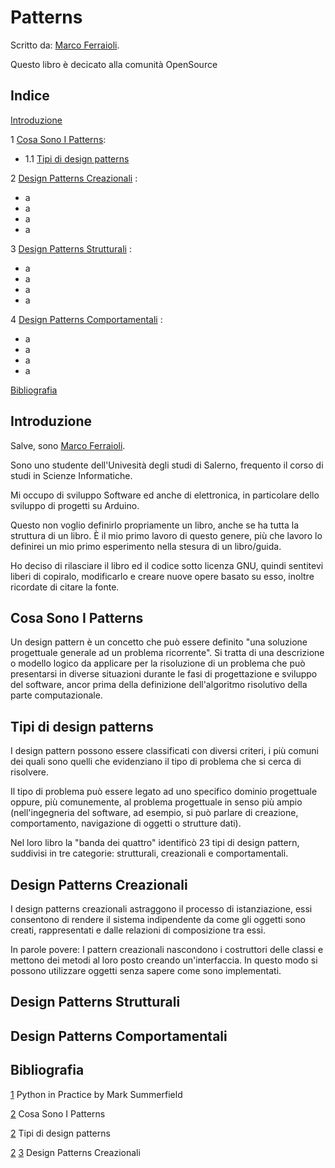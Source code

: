 Patterns
===================


Scritto da: [Marco Ferraioli].

Questo libro è decicato alla comunità OpenSource

Indice
-------------

[Introduzione](#introduzione)

1 [Cosa Sono I Patterns](#cosa-sono-i-patterns):

-	1.1 [Tipi di design patterns](tipi-di-design-patterns)

2 [Design Patterns Creazionali](#design-patterns-creazionali) :

-	a
-	a
-	a
-	a

3 [Design Patterns Strutturali](#design-patterns-strutturali) :

-	a
-	a
-	a
-	a

4 [Design Patterns Comportamentali](#design-patterns-comportamentali) :

-	a
-	a
-	a
-	a

[Bibliografia](#bibliografia)

## Introduzione

Salve, sono [Marco Ferraioli]. 

Sono uno studente dell'Univesità degli studi di Salerno, frequento il corso di studi in Scienze Informatiche. 

Mi occupo di sviluppo Software ed anche di elettronica, in particolare dello sviluppo di progetti su Arduino.

Questo non voglio definirlo propriamente un libro, anche se ha tutta la struttura di un libro. È il mio primo lavoro di questo genere, più che lavoro lo definirei un mio primo esperimento nella stesura di un libro/guida.

Ho deciso di rilasciare il libro ed il codice sotto licenza GNU, quindi sentitevi liberi di copiralo, modificarlo e creare nuove opere basato su esso, inoltre ricordate di citare la fonte.

## Cosa Sono I Patterns

Un design pattern è un concetto che può essere definito "una soluzione progettuale generale ad un problema ricorrente". Si tratta di una descrizione o modello logico da applicare per la risoluzione di un problema che può presentarsi in diverse situazioni durante le fasi di progettazione e sviluppo del software, ancor prima della definizione dell'algoritmo risolutivo della parte computazionale.

## Tipi di design patterns

I design pattern possono essere classificati con diversi criteri, i più comuni dei quali sono quelli che evidenziano il tipo di problema che si cerca di risolvere. 

Il tipo di problema può essere legato ad uno specifico dominio progettuale oppure, più comunemente, al problema progettuale in senso più ampio (nell'ingegneria del software, ad esempio, si può parlare di creazione, comportamento, navigazione di oggetti o strutture dati).

Nel loro libro la "banda dei quattro" identificò 23 tipi di design pattern, suddivisi in tre categorie: strutturali, creazionali e comportamentali.


## Design Patterns Creazionali

I design patterns creazionali astraggono il processo di istanziazione, essi consentono di rendere il sistema indipendente da come gli oggetti sono creati, rappresentati e dalle relazioni di composizione tra essi.

In parole povere: I pattern creazionali nascondono i costruttori delle classi e mettono dei metodi al loro posto creando un'interfaccia. In questo modo si possono utilizzare oggetti senza sapere come sono implementati.

## Design Patterns Strutturali

## Design Patterns Comportamentali

## Bibliografia

[1] Python in Practice by Mark Summerfield

[2] Cosa Sono I Patterns

[2] Tipi di design patterns

[2] [3] Design Patterns Creazionali

[Marco Ferraioli]:https://marcoferraioli.com/
[1]:http://www.amazon.com/Python-Practice-Concurrency-Libraries-Developers/dp/0321905636
[2]:https://it.wikipedia.org/wiki/Design_pattern
[3]:http://www.federica.unina.it/ingegneria/programmazione-2/design-pattern-creazionali-esempi/